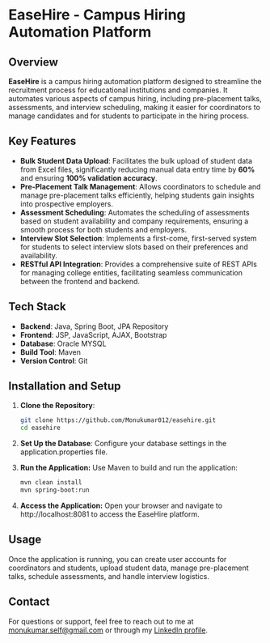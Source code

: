 # EaseHire - Campus Hiring Automation Platform

## Overview
**EaseHire** is a campus hiring automation platform designed to streamline the recruitment process for educational institutions and companies. It automates various aspects of campus hiring, including pre-placement talks, assessments, and interview scheduling, making it easier for coordinators to manage candidates and for students to participate in the hiring process.

## Key Features
- **Bulk Student Data Upload**: Facilitates the bulk upload of student data from Excel files, significantly reducing manual data entry time by **60%** and ensuring **100% validation accuracy**.
- **Pre-Placement Talk Management**: Allows coordinators to schedule and manage pre-placement talks efficiently, helping students gain insights into prospective employers.
- **Assessment Scheduling**: Automates the scheduling of assessments based on student availability and company requirements, ensuring a smooth process for both students and employers.
- **Interview Slot Selection**: Implements a first-come, first-served system for students to select interview slots based on their preferences and availability.
- **RESTful API Integration**: Provides a comprehensive suite of REST APIs for managing college entities, facilitating seamless communication between the frontend and backend.

## Tech Stack
- **Backend**: Java, Spring Boot, JPA Repository
- **Frontend**: JSP, JavaScript, AJAX, Bootstrap
- **Database**: Oracle MYSQL
- **Build Tool**: Maven
- **Version Control**: Git

## Installation and Setup
1. **Clone the Repository**:
   ```bash
   git clone https://github.com/Monukumar012/easehire.git
   cd easehire

2. **Set Up the Database**: Configure your database settings in the application.properties file.

3. **Run the Application:** Use Maven to build and run the application:
   ```bash
   mvn clean install
   mvn spring-boot:run
4. **Access the Application:** Open your browser and navigate to http://localhost:8081 to access the EaseHire platform.

## Usage
Once the application is running, you can create user accounts for coordinators and students, upload student data, manage pre-placement talks, schedule assessments, and handle interview logistics.

## Contact
For questions or support, feel free to reach out to me at [monukumar.self@gmail.com](mailto:monukumar.self@gmail.com) or through my [LinkedIn profile](https://www.linkedin.com/in/monukumar012).

